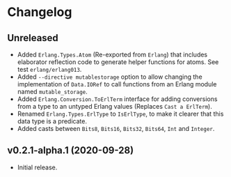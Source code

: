 # Changelog

## Unreleased

- Added `Erlang.Types.Atom` (Re-exported from `Erlang`) that includes elaborator
  reflection code to generate helper functions for atoms. See test `erlang/erlang013`.
- Added `--directive mutablestorage` option to allow changing the implementation of
  `Data.IORef` to call functions from an Erlang module named `mutable_storage`.
- Added `Erlang.Conversion.ToErlTerm` interface for adding conversions from a type
  to an untyped Erlang values (Replaces `Cast a ErlTerm`).
- Renamed `Erlang.Types.ErlType` to `IsErlType`, to make it clearer that this data
  type is a predicate.
- Added casts between `Bits8`, `Bits16`, `Bits32`, `Bits64`, `Int` and `Integer`.


## v0.2.1-alpha.1 (2020-09-28)

- Initial release.
